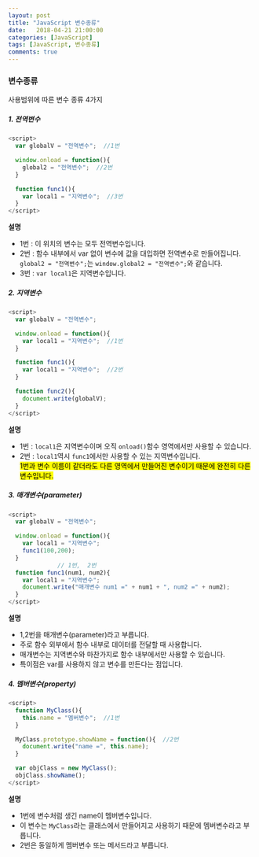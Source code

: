 ```yaml
---
layout: post
title: "JavaScript 변수종류"
date:   2018-04-21 21:00:00
categories: [JavaScript]
tags: [JavaScript, 변수종류]
comments: true
---
```

### 변수종류  

사용범위에 따른 변수 종류 4가지  
<!--more-->  
##### 1. 전역변수
```javascript
<script>
  var globalV = "전역변수";  //1번

  window.onload = function(){
    global2 = "전역변수";  //2번
  }

  function func1(){
    var local1 = "지역변수";  //3번
  }
</script>
```
**설명**  
- 1번 : 이 위치의 변수는 모두 전역변수입니다.  
- 2번 : 함수 내부에서 var 없이 변수에 값을 대입하면 전역변수로 만들어집니다.  
`global2 = "전역변수";`는 `window.global2 = "전역변수";`와 같습니다.  
- 3번 : `var local1`은 지역변수입니다.  
  
##### 2. 지역변수
```javascript
<script>
  var globalV = "전역변수";  

  window.onload = function(){
    var local1 = "지역변수";  //1번
  }

  function func1(){
    var local1 = "지역변수";  //2번
  }

  function func2(){
    document.write(globalV);
  }
</script>
```
**설명**  
- 1번 : `local1`은 지역변수이며 오직 `onload()`함수 영역에서만 사용할 수 있습니다.  
- 2번 : `local1`역시 `func1`에서만 사용할 수 있는 지역변수입니다.  
    <mark>1번과 변수 이름이 같더라도 다른 영역에서 만들어진 변수이기 때문에 완전히 다른 변수입니다.</mark>  
  
##### 3. 매개변수(parameter)  
```javascript
<script>
  var globalV = "전역변수";

  window.onload = function(){
    var local1 = "지역변수";
    func1(100,200);
  }
              // 1번,  2번
  function func1(num1, num2){
    var local1 = "지역변수";
    document.write("매개변수 num1 =" + num1 + ", num2 =" + num2);
  }
</script>
```
**설명**  
- 1,2번을 매개변수(parameter)라고 부릅니다.  
- 주로 함수 외부에서 함수 내부로 데이터를 전달할 때 사용합니다.  
- 매개변수는 지역변수와 마찬가지로 함수 내부에서만 사용할 수 있습니다.  
- 특이점은 var를 사용하지 않고 변수를 만든다는 점입니다.  

##### 4. 멤버변수(property)  
```javascript
<script>
  function MyClass(){
    this.name = "멤버변수";  //1번
  }

  MyClass.prototype.showName = function(){  //2번
    document.write("name =", this.name);
  }

  var objClass = new MyClass();
  objClass.showName();
</script>
```
**설명**  
- 1번에 변수처럼 생긴 name이 멤버변수입니다.  
- 이 변수는 `MyClass`라는 클래스에서 만들어지고 사용하기 때문에 멤버변수라고 부릅니다.  
- 2번은 동일하게 멤버변수 또는 메서드라고 부릅니다.  